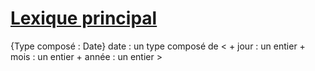 # <ins>Lexique principal</ins>

{Type composé : Date}
date : un type composé de
        <
          + jour : un entier
          + mois : un entier
          + année : un entier
        >
